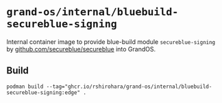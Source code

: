 # `grand-os/internal/bluebuild-secureblue-signing`

Internal container image to provide blue-build module `secureblue-signing` by
[github.com/secureblue/secureblue](https://github.com/secureblue/secureblue)
into GrandOS.

## Build

```shell
podman build --tag="ghcr.io/rshirohara/grand-os/internal/bluebuild-secureblue-signing:edge" .
```
